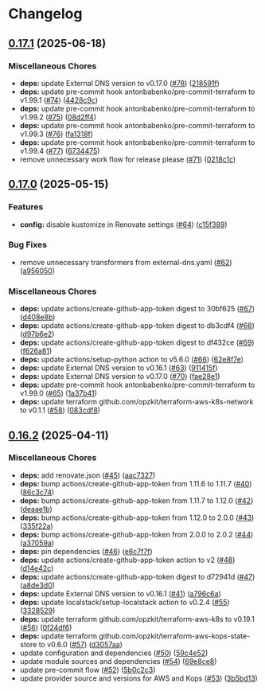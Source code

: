 # Changelog

## [0.17.1](https://github.com/opzkit/terraform-aws-k8s-addons-external-dns/compare/v0.17.0...v0.17.1) (2025-06-18)


### Miscellaneous Chores

* **deps:** update External DNS version to v0.17.0 ([#78](https://github.com/opzkit/terraform-aws-k8s-addons-external-dns/issues/78)) ([218591f](https://github.com/opzkit/terraform-aws-k8s-addons-external-dns/commit/218591f8ae339ce3ef72bffa242264f6d247ea19))
* **deps:** update pre-commit hook antonbabenko/pre-commit-terraform to v1.99.1 ([#74](https://github.com/opzkit/terraform-aws-k8s-addons-external-dns/issues/74)) ([4428c9c](https://github.com/opzkit/terraform-aws-k8s-addons-external-dns/commit/4428c9cbcc030fad4cd8c2b466527f514acf9a4b))
* **deps:** update pre-commit hook antonbabenko/pre-commit-terraform to v1.99.2 ([#75](https://github.com/opzkit/terraform-aws-k8s-addons-external-dns/issues/75)) ([08d2ff4](https://github.com/opzkit/terraform-aws-k8s-addons-external-dns/commit/08d2ff4af9a11f9ab5d3fe7fd52e96f80a75e1fa))
* **deps:** update pre-commit hook antonbabenko/pre-commit-terraform to v1.99.3 ([#76](https://github.com/opzkit/terraform-aws-k8s-addons-external-dns/issues/76)) ([fa1318f](https://github.com/opzkit/terraform-aws-k8s-addons-external-dns/commit/fa1318f3fcf23e8cdef8e64d58660663b1f73bdb))
* **deps:** update pre-commit hook antonbabenko/pre-commit-terraform to v1.99.4 ([#77](https://github.com/opzkit/terraform-aws-k8s-addons-external-dns/issues/77)) ([6734475](https://github.com/opzkit/terraform-aws-k8s-addons-external-dns/commit/67344757c12de3bebbd73a2413db1cd09066aa56))
* remove unnecessary work flow for release please ([#71](https://github.com/opzkit/terraform-aws-k8s-addons-external-dns/issues/71)) ([0218c1c](https://github.com/opzkit/terraform-aws-k8s-addons-external-dns/commit/0218c1cd2034b75cc0871c0776b30873483a55bf))

## [0.17.0](https://github.com/opzkit/terraform-aws-k8s-addons-external-dns/compare/v0.16.2...v0.17.0) (2025-05-15)


### Features

* **config:** disable kustomize in Renovate settings ([#64](https://github.com/opzkit/terraform-aws-k8s-addons-external-dns/issues/64)) ([c15f389](https://github.com/opzkit/terraform-aws-k8s-addons-external-dns/commit/c15f389247d86818d2420c7330487f802b385bca))


### Bug Fixes

* remove unnecessary transformers from external-dns.yaml ([#62](https://github.com/opzkit/terraform-aws-k8s-addons-external-dns/issues/62)) ([a956050](https://github.com/opzkit/terraform-aws-k8s-addons-external-dns/commit/a9560500a34d3b32015c9245677a1134f71a019a))


### Miscellaneous Chores

* **deps:** update actions/create-github-app-token digest to 30bf625 ([#67](https://github.com/opzkit/terraform-aws-k8s-addons-external-dns/issues/67)) ([d408e8b](https://github.com/opzkit/terraform-aws-k8s-addons-external-dns/commit/d408e8b9fa82f58c215a364b647299984aa0383e))
* **deps:** update actions/create-github-app-token digest to db3cdf4 ([#68](https://github.com/opzkit/terraform-aws-k8s-addons-external-dns/issues/68)) ([d97b6e2](https://github.com/opzkit/terraform-aws-k8s-addons-external-dns/commit/d97b6e2ea70eee911dda848d9ae22e572cd998a6))
* **deps:** update actions/create-github-app-token digest to df432ce ([#69](https://github.com/opzkit/terraform-aws-k8s-addons-external-dns/issues/69)) ([f626a81](https://github.com/opzkit/terraform-aws-k8s-addons-external-dns/commit/f626a81c5f4d260286a460d225198b57e527067d))
* **deps:** update actions/setup-python action to v5.6.0 ([#66](https://github.com/opzkit/terraform-aws-k8s-addons-external-dns/issues/66)) ([62e8f7e](https://github.com/opzkit/terraform-aws-k8s-addons-external-dns/commit/62e8f7eeb02f954fcb74e511a626b72426e2d97e))
* **deps:** update External DNS version to v0.16.1 ([#63](https://github.com/opzkit/terraform-aws-k8s-addons-external-dns/issues/63)) ([911415f](https://github.com/opzkit/terraform-aws-k8s-addons-external-dns/commit/911415f050e8833973f8aadce4d256e5724c8e18))
* **deps:** update External DNS version to v0.17.0 ([#70](https://github.com/opzkit/terraform-aws-k8s-addons-external-dns/issues/70)) ([fae28e1](https://github.com/opzkit/terraform-aws-k8s-addons-external-dns/commit/fae28e1d25f6e6f4a085556892c7d93f74b33bfb))
* **deps:** update pre-commit hook antonbabenko/pre-commit-terraform to v1.99.0 ([#65](https://github.com/opzkit/terraform-aws-k8s-addons-external-dns/issues/65)) ([1a37b41](https://github.com/opzkit/terraform-aws-k8s-addons-external-dns/commit/1a37b4149bd364c80b33ad7dadb7593f7adff125))
* **deps:** update terraform github.com/opzkit/terraform-aws-k8s-network to v0.1.1 ([#58](https://github.com/opzkit/terraform-aws-k8s-addons-external-dns/issues/58)) ([083cdf8](https://github.com/opzkit/terraform-aws-k8s-addons-external-dns/commit/083cdf8aa4153b64e2928daf82d1670a7d34dbac))

## [0.16.2](https://github.com/opzkit/terraform-aws-k8s-addons-external-dns/compare/v0.16.1...v0.16.2) (2025-04-11)


### Miscellaneous Chores

* **deps:** add renovate.json ([#45](https://github.com/opzkit/terraform-aws-k8s-addons-external-dns/issues/45)) ([aac7327](https://github.com/opzkit/terraform-aws-k8s-addons-external-dns/commit/aac732707c359cb1e55ee9087953dc8b4de26a52))
* **deps:** bump actions/create-github-app-token from 1.11.6 to 1.11.7 ([#40](https://github.com/opzkit/terraform-aws-k8s-addons-external-dns/issues/40)) ([86c3c74](https://github.com/opzkit/terraform-aws-k8s-addons-external-dns/commit/86c3c747733ac4b8b3390df7344a39b7202e8788))
* **deps:** bump actions/create-github-app-token from 1.11.7 to 1.12.0 ([#42](https://github.com/opzkit/terraform-aws-k8s-addons-external-dns/issues/42)) ([deaae1b](https://github.com/opzkit/terraform-aws-k8s-addons-external-dns/commit/deaae1be579f2358c2eade6968a158a0f4dc578a))
* **deps:** bump actions/create-github-app-token from 1.12.0 to 2.0.0 ([#43](https://github.com/opzkit/terraform-aws-k8s-addons-external-dns/issues/43)) ([335f22a](https://github.com/opzkit/terraform-aws-k8s-addons-external-dns/commit/335f22a86ee944aefbf2865a6b3025a3c69d8b31))
* **deps:** bump actions/create-github-app-token from 2.0.0 to 2.0.2 ([#44](https://github.com/opzkit/terraform-aws-k8s-addons-external-dns/issues/44)) ([a37059a](https://github.com/opzkit/terraform-aws-k8s-addons-external-dns/commit/a37059ac043d595906789b172f3aa284018a7a10))
* **deps:** pin dependencies ([#46](https://github.com/opzkit/terraform-aws-k8s-addons-external-dns/issues/46)) ([e6c7f7f](https://github.com/opzkit/terraform-aws-k8s-addons-external-dns/commit/e6c7f7f39c3b370015c47a7074e4b95a4c78df4d))
* **deps:** update actions/create-github-app-token action to v2 ([#48](https://github.com/opzkit/terraform-aws-k8s-addons-external-dns/issues/48)) ([d14e42c](https://github.com/opzkit/terraform-aws-k8s-addons-external-dns/commit/d14e42c11ecf5ee428dab7a39fc9784fc02d9829))
* **deps:** update actions/create-github-app-token digest to d72941d ([#47](https://github.com/opzkit/terraform-aws-k8s-addons-external-dns/issues/47)) ([a8de3d0](https://github.com/opzkit/terraform-aws-k8s-addons-external-dns/commit/a8de3d03849b8e9a1be3d73f6060e975deb0b3e2))
* **deps:** update External DNS version to v0.16.1 ([#41](https://github.com/opzkit/terraform-aws-k8s-addons-external-dns/issues/41)) ([a796c6a](https://github.com/opzkit/terraform-aws-k8s-addons-external-dns/commit/a796c6af922d12607e06e9f20bd6bd23a144c615))
* **deps:** update localstack/setup-localstack action to v0.2.4 ([#55](https://github.com/opzkit/terraform-aws-k8s-addons-external-dns/issues/55)) ([3328529](https://github.com/opzkit/terraform-aws-k8s-addons-external-dns/commit/3328529304de3452a50a295f29c3d0380ce708cb))
* **deps:** update terraform github.com/opzkit/terraform-aws-k8s to v0.19.1 ([#56](https://github.com/opzkit/terraform-aws-k8s-addons-external-dns/issues/56)) ([0f24df6](https://github.com/opzkit/terraform-aws-k8s-addons-external-dns/commit/0f24df67da032b5881c6b209b2c8124868089725))
* **deps:** update terraform github.com/opzkit/terraform-aws-kops-state-store to v0.6.0 ([#57](https://github.com/opzkit/terraform-aws-k8s-addons-external-dns/issues/57)) ([d3057aa](https://github.com/opzkit/terraform-aws-k8s-addons-external-dns/commit/d3057aa4e6b7463ee752a677ab57ccf4d73f19b9))
* update configuration and dependencies ([#50](https://github.com/opzkit/terraform-aws-k8s-addons-external-dns/issues/50)) ([59c4e52](https://github.com/opzkit/terraform-aws-k8s-addons-external-dns/commit/59c4e52678f53b555604e061469da99f7b9fe409))
* update module sources and dependencies ([#54](https://github.com/opzkit/terraform-aws-k8s-addons-external-dns/issues/54)) ([69e8ce8](https://github.com/opzkit/terraform-aws-k8s-addons-external-dns/commit/69e8ce8e472cd23e1f82df7bbb23ec407dcaa3c4))
* update pre-commit flow ([#52](https://github.com/opzkit/terraform-aws-k8s-addons-external-dns/issues/52)) ([5b0c2c3](https://github.com/opzkit/terraform-aws-k8s-addons-external-dns/commit/5b0c2c38d261263a390b83b1f5b8bffb0bc1068a))
* update provider source and versions for AWS and Kops ([#53](https://github.com/opzkit/terraform-aws-k8s-addons-external-dns/issues/53)) ([3b5bd13](https://github.com/opzkit/terraform-aws-k8s-addons-external-dns/commit/3b5bd1351fca4545a23a6007a5d11b75e46c5b9e))
